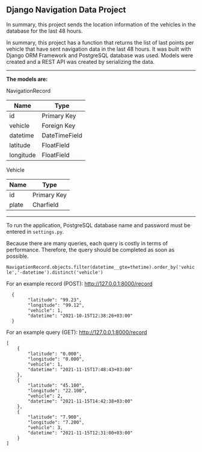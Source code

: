 ## Django Navigation Data Project

In summary, this project sends the location information of the vehicles in the database for the last 48 hours.

In summary, this project has a function that returns the list of last points per vehicle that have sent navigation data in the last 48 hours.
It was built with Django ORM Framework and PostgreSQL database was used. Models were created and a REST API was created by serializing the data.

----
**The models are:**


NavigationRecord

Name  | Type
------------- | -------------
id  | Primary Key
vehicle | Foreign Key
datetime  | DateTimeField
latitude  | FloatField
longitude  | FloatField

Vehicle

Name  | Type
------------- | -------------
id  | Primary Key
plate | Charfield

----
To run the application, PostgreSQL database name and password must be entered in `settings.py`.

Because there are many queries, each query is costly in terms of performance. Therefore, the query should be completed as soon as possible. 

`NavigationRecord.objects.filter(datetime__gte=thetime).order_by('vehicle','-datetime').distinct('vehicle')` 


For an example record (POST):
http://127.0.0.1:8000/record
``` 
  {
        "latitude": "99.23",
        "longitude": "99.12",
        "vehicle": 1,
        "datetime": "2021-10-15T12:38:26+03:00"
  }
  ```
	
  
For an example query (GET): 
http://127.0.0.1:8000/record
``` 
[
    {
        "latitude": "0.000",
        "longitude": "0.000",
        "vehicle": 1,
        "datetime": "2021-11-15T17:48:43+03:00"
    },
    {
        "latitude": "45.100",
        "longitude": "22.100",
        "vehicle": 2,
        "datetime": "2021-11-15T14:42:38+03:00"
    },
    {
        "latitude": "7.900",
        "longitude": "7.200",
        "vehicle": 3,
        "datetime": "2021-11-15T12:31:00+03:00"
    }
]
``` 

